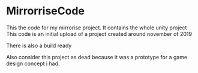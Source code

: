 # MirrorriseCode


This the code for my mirrorise project. It contains the whole unity project
This code is an initial upload of a project created around november of 2019

There is also a build ready

Also consider this project as dead because it was a prototype for a game design concept i had.
